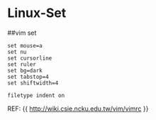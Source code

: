 # Linux-Set

##vim set
    
    set mouse=a
    set nu
    set cursorline
    set ruler
    set bg=dark
    set tabstop=4
    set shiftwidth=4
    
    filetype indent on
    
REF: {{ http://wiki.csie.ncku.edu.tw/vim/vimrc }}
